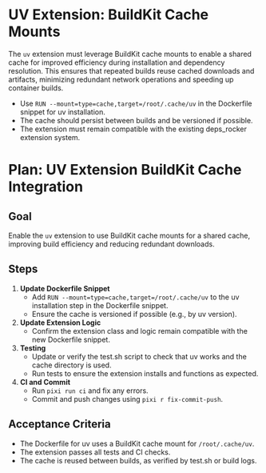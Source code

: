 # UV Extension: BuildKit Cache Mounts

The `uv` extension must leverage BuildKit cache mounts to enable a shared cache for improved efficiency during installation and dependency resolution. This ensures that repeated builds reuse cached downloads and artifacts, minimizing redundant network operations and speeding up container builds.

- Use `RUN --mount=type=cache,target=/root/.cache/uv` in the Dockerfile snippet for uv installation.
- The cache should persist between builds and be versioned if possible.
- The extension must remain compatible with the existing deps_rocker extension system.

# Plan: UV Extension BuildKit Cache Integration

## Goal
Enable the `uv` extension to use BuildKit cache mounts for a shared cache, improving build efficiency and reducing redundant downloads.

## Steps
1. **Update Dockerfile Snippet**
   - Add `RUN --mount=type=cache,target=/root/.cache/uv` to the uv installation step in the Dockerfile snippet.
   - Ensure the cache is versioned if possible (e.g., by uv version).
2. **Update Extension Logic**
   - Confirm the extension class and logic remain compatible with the new Dockerfile snippet.
3. **Testing**
   - Update or verify the test.sh script to check that uv works and the cache directory is used.
   - Run tests to ensure the extension installs and functions as expected.
4. **CI and Commit**
   - Run `pixi run ci` and fix any errors.
   - Commit and push changes using `pixi r fix-commit-push`.

## Acceptance Criteria
- The Dockerfile for uv uses a BuildKit cache mount for `/root/.cache/uv`.
- The extension passes all tests and CI checks.
- The cache is reused between builds, as verified by test.sh or build logs.
